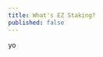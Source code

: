 ```yaml
---
title: What's EZ Staking?
published: false
---
```

yo

[//]: # (EZ Staking is a non-custodial Cosmos staking provider that allows users to stake their Cosmos tokens &#40;such as ATOM, AKT, or other Cosmos-compatible tokens&#41; and earn rewards through staking. EZ Staking is a decentralized and transparent platform that ensures the security and integrity of the Cosmos network.)

[//]: # ()
[//]: # (With EZ Staking, users can:)

[//]: # ()
[//]: # (1. Stake their Cosmos tokens to earn rewards)

[//]: # (2. Choose from a range of staking plans, including fixed-stake and variable-stake options)

[//]: # (3. Monitor their staking performance and earnings in real-time)

[//]: # (4. Withdraw their staked tokens at any time)

[//]: # ()
[//]: # (EZ Staking is designed to provide a user-friendly and secure experience for staking Cosmos tokens, while also promoting the growth and development of the Cosmos ecosystem.)
